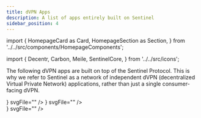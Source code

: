 ```yaml
---
title: dVPN Apps
description: A list of apps entirely built on Sentinel
sidebar_position: 4
---
```


import {
  HomepageCard as Card,
  HomepageSection as Section,
} from '../../src/components/HomepageComponents';

import {
  Decentr,
  Carbon,
  Meile,
  SentinelCore,
} from '../../src/icons';

The following dVPN apps are built on top of the Sentinel Protocol. This is why we refer to Sentinel as a network of independent dVPN (decentralized Virtual Private Network) applications, rather than just a single consumer-facing dVPN.

<Section id="web-sdks" hasSubSections>
    <Section
              title="⚙️ White-labels that build their app on the Sentinel Protocol"
              id="core-sdks"
              HeadingTag="h4"
            >
    <Card
        title="Sentinel Shield dVPN"
        description="Open source, p2p, trustless architecture powers one of the most decentralized consumer-facing DePIN applications ever created. Everything from peer discovery to connection authorization is through the blockchain; encrypted and safely in your hands, not in a VPN company's database."
        to="https://shield.sentinel.co/"
        icon={<SentinelCore />}
        svgFile=""
    />
    <Card
        title="Meile dVPN"
        description="Meile is a decentralized VPN solution built on top of the Sentinel Blockchain. Utilizing blockchain technology alongside community hosted decentralized nodes creates a private and censorship resistant network for everyone."
        to="https://mathnodes.com/index.php/meile-dvpn-client-linux-os-x/"
        icon={<Meile />}
        svgFile=""
    />
    <Card
        title="DVPN by Norse Labs"
        description="DVPN is built with uncompromising privacy and security in mind. Leveraging the blockchain technology from Sentinel and advanced encryption, it follows a Zero Trust model — users don’t have to rely on us, as independent entities manage the servers, making tracking almost impossible."
        to="https://norselabs.io/"
        svgFile="/icons/norse-labs.svg"
    />
    <Card
        title="Independent dVPN"
        description="Independent dVPN is a Turkish free and fully decentralized service created by volunteers who prioritize digital human rights, offering powerful features like WireGuard and V2Ray support."
        to="https://independentdvpn.com"
        icon=""
        svgFile="/icons/independentdvpn.svg"
    />
    <Card
        title="VALT"
        description="Take charge of your online privacy with VALT. Protect your digital footprint and earn rewards for your data. Our advanced VPN, powered by Sentinel, ensures top-notch security, keeping your information safe and inaccessible to prying eyes."
        to="http://valtdata.com/"
        icon=""
        svgFile="/icons/valt.svg"
    />
    <Card
        title="DVPN Telegram Bot"
        description="An innovative mini-app created by Norse Labs and powered by the Sentinel blockchain. It lets you securely and privately connect to thousands of dVPN servers worldwide, all for free! Since it’s used via Telegram, there’s no need to download any additional apps."
        to="https://norselabs.io/products/dvpn-bot"
        svgFile="/icons/dvpn-telegram-bot.svg"
    />
    <Card
        title="V2:App"
        description="V2App, powered by the advanced V2Ray platform, offers seamless access to a free and open internet. Built on top of Sentinel dVPN blockchain, v2app emphasizes strong privacy and security, without compromising on speed and reliability."
        to="https://v2.app/"
        svgFile="/icons/v2.svg"
    />
    <Card
        title="Dogwifhat dVPN"
        description="It’s a dVPN wif a hat! The Sentinel Ecosystem's first foray into the memecoin world. This application is entirely open source, accessible on GitHub, and compatible with both Android and iOS platforms."
        to="https://dogwifhatdvpn.com/"
        icon=""
        svgFile="/icons/dogwifhat.png"
    />
    </Section>
</Section>

<Section id="web-sdks" hasSubSections>
    <Section
              title="⚙️ 3rd party apps that have Sentinel integrated"
              id="core-sdks"
              HeadingTag="h4"
            >
    <Card
        title="Decentr Browser"
        description="Decentr is a browser with unparalleled speed, security and utility. Included in the browser release is Sentinel dVPN and Adblock."
        to="https://decentr.net/"
        icon={<Decentr />}
        svgFile=""
    />
    </Section>
</Section>
